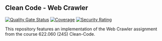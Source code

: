 ## Clean Code - Web Crawler

[![Quality Gate Status](https://sonarcloud.io/api/project_badges/measure?project=TannerGabriel_622.060-Clean-Code&metric=alert_status)](https://sonarcloud.io/summary/new_code?id=TannerGabriel_622.060-Clean-Code)
[![Coverage](https://sonarcloud.io/api/project_badges/measure?project=TannerGabriel_622.060-Clean-Code&metric=coverage)](https://sonarcloud.io/summary/new_code?id=TannerGabriel_622.060-Clean-Code)
[![Security Rating](https://sonarcloud.io/api/project_badges/measure?project=TannerGabriel_622.060-Clean-Code&metric=security_rating)](https://sonarcloud.io/summary/new_code?id=TannerGabriel_622.060-Clean-Code)

This repository features an implementation of the Web Crawler assignment from the course 622.060 (24S) Clean-Code.
